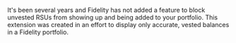 It's been several years and Fidelity has not added a feature to block unvested RSUs from showing up and being added to your portfolio. This extension was created in an effort to display only accurate, vested balances in a Fidelity portfolio.
